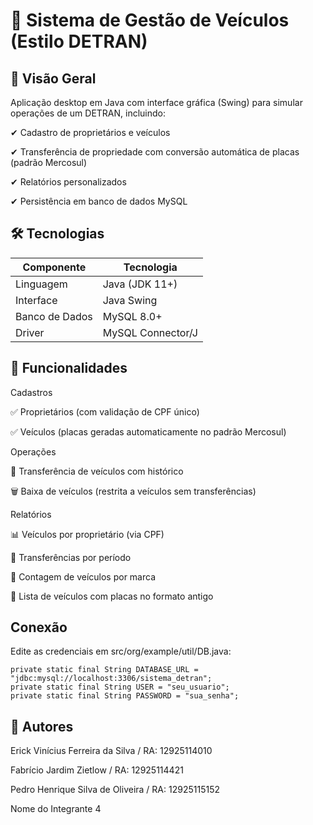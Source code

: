 # 🚗 Sistema de Gestão de Veículos (Estilo DETRAN)
## 📌 Visão Geral
Aplicação desktop em Java com interface gráfica (Swing) para simular operações de um DETRAN, incluindo:

✔ Cadastro de proprietários e veículos

✔ Transferência de propriedade com conversão automática de placas (padrão Mercosul)

✔ Relatórios personalizados

✔ Persistência em banco de dados MySQL

## 🛠️ Tecnologias
<table>
  <thead>
    <tr>
      <th>Componente</th>
      <th>Tecnologia</th>
    </tr>
  </thead>
  <tbody>
    <tr>
      <td>Linguagem </td>
      <td>Java (JDK 11+)</td>
    </tr>
    <tr>
      <td>Interface</td>
      <td>Java Swing</td>
    </tr>
      <tr>
      <td>Banco de Dados</td>
      <td>MySQL 8.0+</td>
    </tr>
      <tr>
      <td>Driver</td>
      <td>MySQL Connector/J</td>
    </tr>
  </tbody>
</table>

## 🎯 Funcionalidades
Cadastros


✅ Proprietários (com validação de CPF único)

✅ Veículos (placas geradas automaticamente no padrão Mercosul)

Operações


🔄 Transferência de veículos com histórico

🗑️ Baixa de veículos (restrita a veículos sem transferências)

Relatórios


📊 Veículos por proprietário (via CPF)

📅 Transferências por período

🚙 Contagem de veículos por marca

🔄 Lista de veículos com placas no formato antigo

## Conexão
   
Edite as credenciais em src/org/example/util/DB.java:

```
private static final String DATABASE_URL = "jdbc:mysql://localhost:3306/sistema_detran";  
private static final String USER = "seu_usuario";  
private static final String PASSWORD = "sua_senha";
```


## 👥 Autores

Erick Vinícius Ferreira da Silva / RA: 12925114010

Fabrício Jardim Zietlow / RA: 12925114421

Pedro Henrique Silva de Oliveira / RA: 12925115152

Nome do Integrante 4


